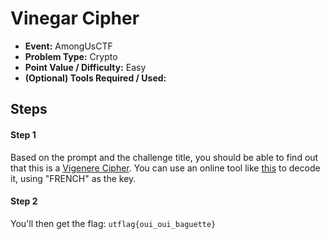 # Vinegar Cipher
* **Event:** AmongUsCTF
* **Problem Type:** Crypto
* **Point Value / Difficulty:** Easy
* **(Optional) Tools Required / Used:**

## Steps
#### Step 1
Based on the prompt and the challenge title, you should be able to find out that this is a [Vigenere Cipher](https://en.wikipedia.org/wiki/Vigen%C3%A8re_cipher). You can use an online tool like [this](https://www.dcode.fr/vigenere-cipher) to decode it, using "FRENCH" as the key. 

#### Step 2
You'll then get the flag: `utflag{oui_oui_baguette}`
